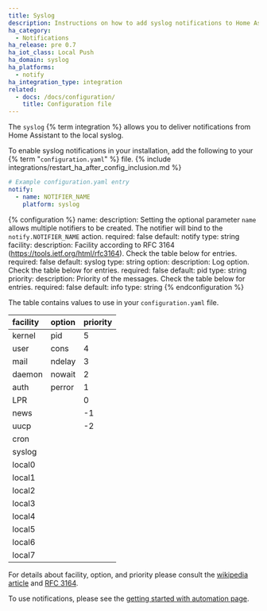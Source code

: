 ```yaml
---
title: Syslog
description: Instructions on how to add syslog notifications to Home Assistant.
ha_category:
  - Notifications
ha_release: pre 0.7
ha_iot_class: Local Push
ha_domain: syslog
ha_platforms:
  - notify
ha_integration_type: integration
related:
  - docs: /docs/configuration/
    title: Configuration file
---
```


The `syslog` {% term integration %} allows you to deliver notifications from Home Assistant to the local syslog.

To enable syslog notifications in your installation, add the following to your {% term "`configuration.yaml`" %} file.
{% include integrations/restart_ha_after_config_inclusion.md %}

```yaml
# Example configuration.yaml entry
notify:
  - name: NOTIFIER_NAME
    platform: syslog
```

{% configuration %}
name:
  description: Setting the optional parameter `name` allows multiple notifiers to be created. The notifier will bind to the `notify.NOTIFIER_NAME` action.
  required: false
  default: notify
  type: string
facility:
  description: Facility according to RFC 3164 (https://tools.ietf.org/html/rfc3164). Check the table below for entries.
  required: false
  default: syslog
  type: string
option:
  description: Log option. Check the table below for entries.
  required: false
  default: pid
  type: string
priority:
  description: Priority of the messages. Check the table below for entries.
  required: false
  default: info
  type: string
{% endconfiguration %}

The table contains values to use in your `configuration.yaml` file.

| facility | option | priority |
| :------- | :----- | :------- |
| kernel   | pid    | 5        |
| user     | cons   | 4        |
| mail     | ndelay | 3        |
| daemon   | nowait | 2        |
| auth     | perror | 1        |
| LPR      |        | 0        |
| news     |        | -1       |
| uucp     |        | -2       |
| cron     |        |          |
| syslog   |        |          |
| local0   |        |          |
| local1   |        |          |
| local2   |        |          |
| local3   |        |          |
| local4   |        |          |
| local5   |        |          |
| local6   |        |          |
| local7   |        |          |

For details about facility, option, and priority please consult the [wikipedia article](https://en.wikipedia.org/wiki/Syslog) and [RFC 3164](https://tools.ietf.org/html/rfc3164).

To use notifications, please see the [getting started with automation page](/getting-started/automation/).
